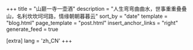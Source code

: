 +++
title = "山巅一寺一壶酒"
description = "人生弯弯曲曲水，世事重重叠叠山，名利坎坎坷坷路，情缘朝朝暮暮云"
sort_by = "date"
template = "blog.html"
page_template = "post.html"
insert_anchor_links = "right"
generate_feed = true

[extra]
lang = 'zh_CN'
+++
